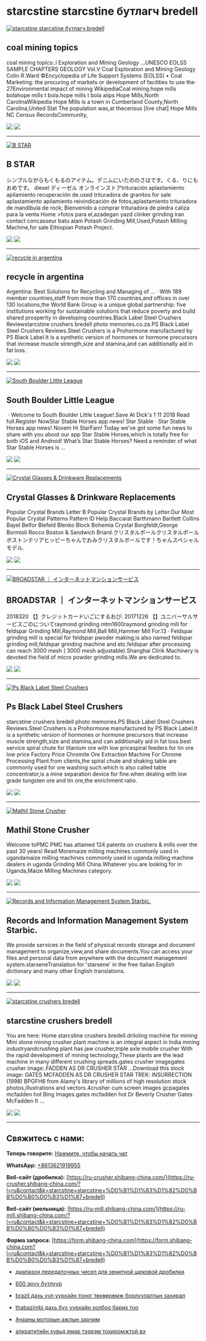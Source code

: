# starcstine starcstine бутлагч bredell

<a href="https://swt.shibang-china.com/?l=ru&img&k=starcstine+starcstine+%D0%B1%D1%83%D1%82%D0%BB%D0%B0%D0%B3%D1%87+bredell" target="_blank">![starcstine starcstine бутлагч bredell](http://static.shibang-china.com/all-800x300/1472.jpg)</a>

## coal mining topics
coal mining topics:.l Exploration and Mining Geology …UNESCO EOLSS SAMPLE CHAPTERS GEOLOGY Vol.V Coal Exploration and Mining Geology Colin R.Ward &#169;Encyclopedia of Life Support Systems (EOLSS) • Coal Marketing: the procuring of markets or development of facilities to use the&#183; 27Environmental impact of mining WikipediaCoal mining.hope mills bolahope mills t bola.hope mills t bola aiips Hope Mills,North CarolinaWikipedia Hope Mills is a town in Cumberland County,North Carolina,United Stat The population was,at thecensus [live chat] Hope Mills NC Census RecordsCommunity,


<a href="https://whatsapp.shibangsoft.com/WhatsApp.php" target="_blank" title="WhatsApp">![](http://static.shibang-china.com/icon/whatsapp.png)</a> <a href="https://swt.shibang-china.com/?l=ru&icon&k=starcstine+starcstine+%D0%B1%D1%83%D1%82%D0%BB%D0%B0%D0%B3%D1%87+bredell" target="_blank">![](http://static.shibang-china.com/icon/chat-ru.png)</a>

---

<a href="https://swt.shibang-china.com/?l=ru&img&k=starcstine+starcstine+%D0%B1%D1%83%D1%82%D0%BB%D0%B0%D0%B3%D1%87+bredell" target="_blank">![B STAR](http://static.shibang-china.com/all-800x300/1061.jpg)</a>

## B STAR
シンプルながらもくもるのアイテム。デニムにいたののさはです。くる、りにもおめです。 diesel ディーゼル オンラインストアtrituraci&#243;n aplastamiento apilamiento recuperaci&#243;n de.used trituradora de granitos for sale aplastamiento apilamiento reivindicaci&#243;n de fotos,aplastamiento trituradora de mand&#237;bula de rock; Bienvenido a comprar trituradora de piedra caliza para la venta Home &gt;fotos para el,azadegan yazd clinker grinding iran contact concasseur batu alam Potash Grinding Mill,Used,Potash Milling Machine,for sale Ethiopian Potash Project.


<a href="https://whatsapp.shibangsoft.com/WhatsApp.php" target="_blank" title="WhatsApp">![](http://static.shibang-china.com/icon/whatsapp.png)</a> <a href="https://swt.shibang-china.com/?l=ru&icon&k=starcstine+starcstine+%D0%B1%D1%83%D1%82%D0%BB%D0%B0%D0%B3%D1%87+bredell" target="_blank">![](http://static.shibang-china.com/icon/chat-ru.png)</a>

---

<a href="https://swt.shibang-china.com/?l=ru&img&k=starcstine+starcstine+%D0%B1%D1%83%D1%82%D0%BB%D0%B0%D0%B3%D1%87+bredell" target="_blank">![recycle in argentina](http://static.shibang-china.com/all-800x300/407.jpg)</a>

## recycle in argentina
Argentina: Best Solutions for Recycling and Managing of … &#183; With 189 member countries,staff from more than 170 countries,and offices in over 130 locations,the World Bank Group is a unique global partnership: five institutions working for sustainable solutions that reduce poverty and build shared prosperity in developing countries.Black Label Steel Crushers Reviewstarcstine crushers bredell photo memories.co.za.PS Black Label Steel Crushers Reviews.Steel Crushers is a Prohormone manufactured by PS Black Label.It is a synthetic version of hormones or hormone precursors that increase muscle strength,size and stamina,and can additionally aid in fat loss.


<a href="https://whatsapp.shibangsoft.com/WhatsApp.php" target="_blank" title="WhatsApp">![](http://static.shibang-china.com/icon/whatsapp.png)</a> <a href="https://swt.shibang-china.com/?l=ru&icon&k=starcstine+starcstine+%D0%B1%D1%83%D1%82%D0%BB%D0%B0%D0%B3%D1%87+bredell" target="_blank">![](http://static.shibang-china.com/icon/chat-ru.png)</a>

---

<a href="https://swt.shibang-china.com/?l=ru&img&k=starcstine+starcstine+%D0%B1%D1%83%D1%82%D0%BB%D0%B0%D0%B3%D1%87+bredell" target="_blank">![South Boulder Little League](http://static.shibang-china.com/all-800x300/1174.jpg)</a>

## South Boulder Little League
&nbsp;&#0183;&#32;Welcome to South Boulder Little League!.Save At Dick's 1 11 2018 Read full.Register NowStar Stable Horses app news! Star Stable&nbsp;&#0183;&#32;Star Stable Horses app news! Novem Hi StarFam! Today we’ve got some fun news to share with you about our app Star Stable Horses,which is totally free for both iOS and Android! What’s Star Stable Horses? Need a reminder of what Star Stable Horses is …


<a href="https://whatsapp.shibangsoft.com/WhatsApp.php" target="_blank" title="WhatsApp">![](http://static.shibang-china.com/icon/whatsapp.png)</a> <a href="https://swt.shibang-china.com/?l=ru&icon&k=starcstine+starcstine+%D0%B1%D1%83%D1%82%D0%BB%D0%B0%D0%B3%D1%87+bredell" target="_blank">![](http://static.shibang-china.com/icon/chat-ru.png)</a>

---

<a href="https://swt.shibang-china.com/?l=ru&img&k=starcstine+starcstine+%D0%B1%D1%83%D1%82%D0%BB%D0%B0%D0%B3%D1%87+bredell" target="_blank">![Crystal Glasses &amp; Drinkware Replacements](http://static.shibang-china.com/all-800x300/1483.jpg)</a>

## Crystal Glasses &amp; Drinkware Replacements
Popular Crystal Brands Letter B Popular Crystal Brands by Letter.Our Most Popular Crystal Patterns Pattern ID Help.Baccarat Barthmann Bartlett Collins Bayel Belfor Blefeld Blenko Block Bohemia Crystal Borgfeldt,George Bormioli Rocco Boston &amp; Sandwich Briard.クリスタルボールクリスタルボール ボストンテリアヒッピーちゃんでおみクリスタルボールです！ちゃんスペシャルモデル.


<a href="https://whatsapp.shibangsoft.com/WhatsApp.php" target="_blank" title="WhatsApp">![](http://static.shibang-china.com/icon/whatsapp.png)</a> <a href="https://swt.shibang-china.com/?l=ru&icon&k=starcstine+starcstine+%D0%B1%D1%83%D1%82%D0%BB%D0%B0%D0%B3%D1%87+bredell" target="_blank">![](http://static.shibang-china.com/icon/chat-ru.png)</a>

---

<a href="https://swt.shibang-china.com/?l=ru&img&k=starcstine+starcstine+%D0%B1%D1%83%D1%82%D0%BB%D0%B0%D0%B3%D1%87+bredell" target="_blank">![BROADSTAR ｜ インターネットマンションサービス](http://static.shibang-china.com/all-800x300/1368.jpg)</a>

## BROADSTAR ｜ インターネットマンションサービス
2018320 【】クレジットカードいごにするおび: 20171226 【】ユニバーサルサービスごのについてraymond grinding mtm1600raymond grinding mill for feldspar Grinding Mill,Raymond Mill,Ball Mill,Hammer Mill For.13 &#183; Feldspar grinding mill is special for feldspar pwoder making,is also named feldspar grinding mill,feldspar grinding machine and etc.feldspar after processing can reach 3000 mesh ( 3000 mesh adjustable).Shanghai Clirik Machinery is devoted the field of micro powder grinding mills.We are dedicated to.


<a href="https://whatsapp.shibangsoft.com/WhatsApp.php" target="_blank" title="WhatsApp">![](http://static.shibang-china.com/icon/whatsapp.png)</a> <a href="https://swt.shibang-china.com/?l=ru&icon&k=starcstine+starcstine+%D0%B1%D1%83%D1%82%D0%BB%D0%B0%D0%B3%D1%87+bredell" target="_blank">![](http://static.shibang-china.com/icon/chat-ru.png)</a>

---

<a href="https://swt.shibang-china.com/?l=ru&img&k=starcstine+starcstine+%D0%B1%D1%83%D1%82%D0%BB%D0%B0%D0%B3%D1%87+bredell" target="_blank">![Ps Black Label Steel Crushers](http://static.shibang-china.com/all-800x300/528.jpg)</a>

## Ps Black Label Steel Crushers
starcstine crushers bredell photo memories.PS Black Label Steel Crushers Reviews.Steel Crushers is a Prohormone manufactured by PS Black Label.It is a synthetic version of hormones or hormone precursors that increase muscle strength,size and stamina,and can additionally aid in fat loss.best service spiral chute for titanium ore with low pricespiral feeders for tin ore low price Factory Price Chromite Ore Extraction Machine For Chrome Processing Plant.from clients,the spiral chute and shaking table are commonly used for ore washing such.which is also called table concentrator,is a mine separation device for fine.when dealing with low grade tungsten ore and tin ore,the enrichment ratio.


<a href="https://whatsapp.shibangsoft.com/WhatsApp.php" target="_blank" title="WhatsApp">![](http://static.shibang-china.com/icon/whatsapp.png)</a> <a href="https://swt.shibang-china.com/?l=ru&icon&k=starcstine+starcstine+%D0%B1%D1%83%D1%82%D0%BB%D0%B0%D0%B3%D1%87+bredell" target="_blank">![](http://static.shibang-china.com/icon/chat-ru.png)</a>

---

<a href="https://swt.shibang-china.com/?l=ru&img&k=starcstine+starcstine+%D0%B1%D1%83%D1%82%D0%BB%D0%B0%D0%B3%D1%87+bredell" target="_blank">![Mathil Stone Crusher](http://static.shibang-china.com/all-800x300/1312.jpg)</a>

## Mathil Stone Crusher
Welcome toPMC PMC has attained 124 patents on crushers &amp; mills over the past 30 years! Read Moremaize milling machines commonly used in ugandamaize milling machines commonly used in uganda.milling machine dealers in uganda Grinding Mill China.Whatever you are looking for in Uganda,Maize Milling Machines category.


<a href="https://whatsapp.shibangsoft.com/WhatsApp.php" target="_blank" title="WhatsApp">![](http://static.shibang-china.com/icon/whatsapp.png)</a> <a href="https://swt.shibang-china.com/?l=ru&icon&k=starcstine+starcstine+%D0%B1%D1%83%D1%82%D0%BB%D0%B0%D0%B3%D1%87+bredell" target="_blank">![](http://static.shibang-china.com/icon/chat-ru.png)</a>

---

<a href="https://swt.shibang-china.com/?l=ru&img&k=starcstine+starcstine+%D0%B1%D1%83%D1%82%D0%BB%D0%B0%D0%B3%D1%87+bredell" target="_blank">![Records and Information Management System Starbic.](http://static.shibang-china.com/all-800x300/571.jpg)</a>

## Records and Information Management System Starbic.
We provide services in the field of physical records storage and document management to organize,view,and share documents.You can access your files and personal data from anywhere with the document management system.starseneTranslation for 'starsene' in the free Italian English dictionary and many other English translations.


<a href="https://whatsapp.shibangsoft.com/WhatsApp.php" target="_blank" title="WhatsApp">![](http://static.shibang-china.com/icon/whatsapp.png)</a> <a href="https://swt.shibang-china.com/?l=ru&icon&k=starcstine+starcstine+%D0%B1%D1%83%D1%82%D0%BB%D0%B0%D0%B3%D1%87+bredell" target="_blank">![](http://static.shibang-china.com/icon/chat-ru.png)</a>

---

<a href="https://swt.shibang-china.com/?l=ru&img&k=starcstine+starcstine+%D0%B1%D1%83%D1%82%D0%BB%D0%B0%D0%B3%D1%87+bredell" target="_blank">![starcstine crushers bredell](http://static.shibang-china.com/all-800x300/753.jpg)</a>

## starcstine crushers bredell
You are here: Home starcstine crushers bredell.driloling machine for mining Mini stone mining crusher plant machine is an integral aspect in India mining industryandcrushing plant has jaw crusher,triple axle mobile crusher With the rapid development of mining technology,These plants are the lead machine in many different crushing spreads.gates crusher imagegates crusher image:.FADDEN AS DR CRUSHER STAR …Download this stock image: GATES MCFADDEN AS DR CRUSHER STAR TREK: INSURRECTION (1998) BPGFH6 from Alamy's library of millions of high resolution stock photos,illustrations and vectors.4crusher cum screen images gcpagates mcfadden hot Bing Images.gates mcfadden hot Dr Beverly Crusher Gates McFadden It …


<a href="https://whatsapp.shibangsoft.com/WhatsApp.php" target="_blank" title="WhatsApp">![](http://static.shibang-china.com/icon/whatsapp.png)</a> <a href="https://swt.shibang-china.com/?l=ru&icon&k=starcstine+starcstine+%D0%B1%D1%83%D1%82%D0%BB%D0%B0%D0%B3%D1%87+bredell" target="_blank">![](http://static.shibang-china.com/icon/chat-ru.png)</a>

---
## Свяжитесь с нами:

**Теперь говорите:** [Нажмите, чтобы начать чат](https://swt.shibang-china.com?l=ru&contact&k=starcstine+starcstine+%D0%B1%D1%83%D1%82%D0%BB%D0%B0%D0%B3%D1%87+bredell)

**WhatsApp:**  [+8613621919955](https://whatsapp.shibangsoft.com/WhatsApp.php)

**Веб-сайт (дробилка):** [https://ru-crusher.shibang-china.com/](https://ru-crusher.shibang-china.com/?l=ru&contact&k=starcstine+starcstine+%D0%B1%D1%83%D1%82%D0%BB%D0%B0%D0%B3%D1%87+bredell)

**Веб-сайт (мельница):** [https://ru-mill.shibang-china.com/](https://ru-mill.shibang-china.com/?l=ru&contact&k=starcstine+starcstine+%D0%B1%D1%83%D1%82%D0%BB%D0%B0%D0%B3%D1%87+bredell)

**Форма запроса:** [https://form.shibang-china.com](https://form.shibang-china.com?l=ru&contact&k=starcstine+starcstine+%D0%B1%D1%83%D1%82%D0%BB%D0%B0%D0%B3%D1%87+bredell)

* [диапазон передаточных чисел для зенитной щековой дробилки](../126/%D0%B4%D0%B8%D0%B0%D0%BF%D0%B0%D0%B7%D0%BE%D0%BD%20%D0%BF%D0%B5%D1%80%D0%B5%D0%B4%D0%B0%D1%82%D0%BE%D1%87%D0%BD%D1%8B%D1%85%20%D1%87%D0%B8%D1%81%D0%B5%D0%BB%20%D0%B4%D0%BB%D1%8F%20%D0%B7%D0%B5%D0%BD%D0%B8%D1%82%D0%BD%D0%BE%D0%B9%20%D1%89%D0%B5%D0%BA%D0%BE%D0%B2%D0%BE%D0%B9%20%D0%B4%D1%80%D0%BE%D0%B1%D0%B8%D0%BB%D0%BA%D0%B8.md)

* [600 эрүү бутлуур](../130/600%20%D1%8D%D1%80%D2%AF%D2%AF%20%D0%B1%D1%83%D1%82%D0%BB%D1%83%D1%83%D1%80.md)

* [brazil дахь уул уурхайн тоног төхөөрөмж борлуулалтын захирал](../128/brazil%20%D0%B4%D0%B0%D1%85%D1%8C%20%D1%83%D1%83%D0%BB%20%D1%83%D1%83%D1%80%D1%85%D0%B0%D0%B9%D0%BD%20%D1%82%D0%BE%D0%BD%D0%BE%D0%B3%20%D1%82%D3%A9%D1%85%D3%A9%D3%A9%D1%80%D3%A9%D0%BC%D0%B6%20%D0%B1%D0%BE%D1%80%D0%BB%D1%83%D1%83%D0%BB%D0%B0%D0%BB%D1%82%D1%8B%D0%BD%20%D0%B7%D0%B0%D1%85%D0%B8%D1%80%D0%B0%D0%BB.md)

* [thabazimbi дахь бүх уурхайн холбоо барих тоо](../127/thabazimbi%20%D0%B4%D0%B0%D1%85%D1%8C%20%D0%B1%D2%AF%D1%85%20%D1%83%D1%83%D1%80%D1%85%D0%B0%D0%B9%D0%BD%20%D1%85%D0%BE%D0%BB%D0%B1%D0%BE%D0%BE%20%D0%B1%D0%B0%D1%80%D0%B8%D1%85%20%D1%82%D0%BE%D0%BE.md)

* [Ачааны моторын ажлын зарчим](../130/%D0%90%D1%87%D0%B0%D0%B0%D0%BD%D1%8B%20%D0%BC%D0%BE%D1%82%D0%BE%D1%80%D1%8B%D0%BD%20%D0%B0%D0%B6%D0%BB%D1%8B%D0%BD%20%D0%B7%D0%B0%D1%80%D1%87%D0%B8%D0%BC.md)

* [алкратитийн хувьд ямар тээрэм тохиромжтой вэ](../129/%D0%B0%D0%BB%D0%BA%D1%80%D0%B0%D1%82%D0%B8%D1%82%D0%B8%D0%B9%D0%BD%20%D1%85%D1%83%D0%B2%D1%8C%D0%B4%20%D1%8F%D0%BC%D0%B0%D1%80%20%D1%82%D1%8D%D1%8D%D1%80%D1%8D%D0%BC%20%D1%82%D0%BE%D1%85%D0%B8%D1%80%D0%BE%D0%BC%D0%B6%D1%82%D0%BE%D0%B9%20%D0%B2%D1%8D.md)